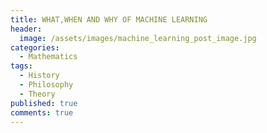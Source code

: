 ```yaml
---
title: WHAT,WHEN AND WHY OF MACHINE LEARNING
header:
  image: /assets/images/machine_learning_post_image.jpg
categories:
  - Mathematics
tags:
  - History
  - Philosophy
  - Theory
published: true
comments: true
---
```

